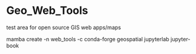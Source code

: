 # Geo_Web_Tools
test area for open source GIS web apps/maps


mamba create -n web_tools -c conda-forge geospatial jupyterlab jupyter-book 
